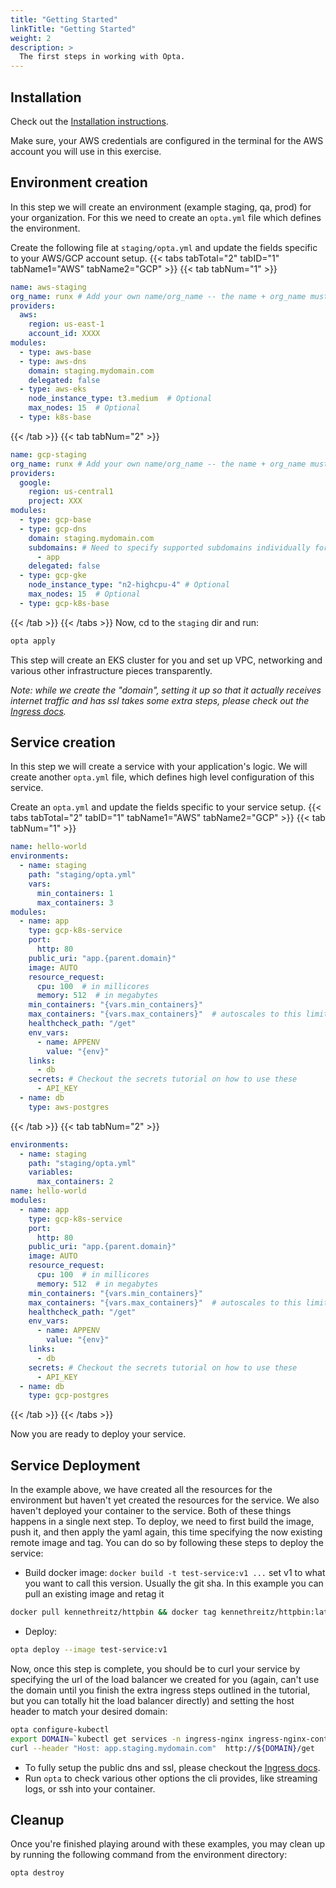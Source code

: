 ```yaml
---
title: "Getting Started"
linkTitle: "Getting Started"
weight: 2
description: >
  The first steps in working with Opta.
---
```



## Installation
Check out the [Installation instructions](/docs/installation).

Make sure, your AWS credentials are configured in the terminal for the AWS account you will use in this exercise.

## Environment creation
In this step we will create an environment (example staging, qa, prod) for your organization.
For this we need to create an `opta.yml` file which defines the environment.

Create the following file at `staging/opta.yml` and update the fields specific to your AWS/GCP account setup.
{{< tabs tabTotal="2" tabID="1" tabName1="AWS" tabName2="GCP" >}}
{{< tab tabNum="1" >}}
```yaml
name: aws-staging
org_name: runx # Add your own name/org_name -- the name + org_name must be universally unique
providers:
  aws:
    region: us-east-1
    account_id: XXXX
modules:
  - type: aws-base
  - type: aws-dns
    domain: staging.mydomain.com
    delegated: false
  - type: aws-eks
    node_instance_type: t3.medium  # Optional
    max_nodes: 15  # Optional
  - type: k8s-base
```
{{< /tab >}}
{{< tab tabNum="2" >}}
```yaml
name: gcp-staging
org_name: runx # Add your own name/org_name -- the name + org_name must be universally unique
providers:
  google:
    region: us-central1
    project: XXX
modules:
  - type: gcp-base
  - type: gcp-dns
    domain: staging.mydomain.com
    subdomains: # Need to specify supported subdomains individually for GCP
      - app 
    delegated: false
  - type: gcp-gke
    node_instance_type: "n2-highcpu-4" # Optional
    max_nodes: 15  # Optional
  - type: gcp-k8s-base
```
{{< /tab >}}
{{< /tabs >}}
Now, cd to the `staging` dir and run:
```bash
opta apply
```

This step will create an EKS cluster for you and set up VPC, networking and various other infrastructure pieces transparently.

_Note: while we create the "domain", setting it up so that it actually receives internet traffic and has ssl takes some extra 
steps, please check out the [Ingress docs](/docs/tutorials/ingress)._

## Service creation
In this step we will create a service with your application's logic.
We will create another `opta.yml` file, which defines high level configuration of this service.

Create an `opta.yml` and update the fields specific to your service setup.
{{< tabs tabTotal="2" tabID="1" tabName1="AWS" tabName2="GCP" >}}
{{< tab tabNum="1" >}}
```yaml
name: hello-world
environments:
  - name: staging
    path: "staging/opta.yml"
    vars:
      min_containers: 1
      max_containers: 3
modules:
  - name: app
    type: gcp-k8s-service
    port:
      http: 80
    public_uri: "app.{parent.domain}"
    image: AUTO
    resource_request:
      cpu: 100  # in millicores
      memory: 512  # in megabytes
    min_containers: "{vars.min_containers}"
    max_containers: "{vars.max_containers}"  # autoscales to this limit
    healthcheck_path: "/get"
    env_vars:
      - name: APPENV
        value: "{env}"
    links:
      - db
    secrets: # Checkout the secrets tutorial on how to use these
      - API_KEY
  - name: db
    type: aws-postgres
```
{{< /tab >}}
{{< tab tabNum="2" >}}
```yaml
environments:
  - name: staging
    path: "staging/opta.yml"
    variables:
      max_containers: 2
name: hello-world
modules:
  - name: app
    type: gcp-k8s-service
    port:
      http: 80
    public_uri: "app.{parent.domain}"
    image: AUTO
    resource_request:
      cpu: 100  # in millicores
      memory: 512  # in megabytes
    min_containers: "{vars.min_containers}"
    max_containers: "{vars.max_containers}"  # autoscales to this limit
    healthcheck_path: "/get"
    env_vars:
      - name: APPENV
        value: "{env}"
    links:
      - db
    secrets: # Checkout the secrets tutorial on how to use these
      - API_KEY
  - name: db
    type: gcp-postgres
```
{{< /tab >}}
{{< /tabs >}}

Now you are ready to deploy your service.

## Service Deployment
In the example above, we have created all the resources for the environment but haven't yet created the resources for the service. We also haven't deployed your container to the service. Both of these things happens in a single next step. 
To deploy, we need to first build the image, push it, and then apply
the yaml again, this time specifying the now existing remote image and tag. You can do so by following these steps to 
deploy the service:

- Build docker image: `docker build -t test-service:v1 ...` set v1 to what you want to call this version. Usually the git sha. In this example you can pull an existing image and retag it
```bash
docker pull kennethreitz/httpbin && docker tag kennethreitz/httpbin:latest test-service:v1
```
- Deploy:
```bash
opta deploy --image test-service:v1
```

Now, once this step is complete, you should be to curl your service by specifying the url of the load balancer we
created for you (again, can't use the domain until you finish the extra ingress steps outlined in the tutorial, but
you can totally hit the load balancer directly) and setting the host header to match your desired domain:
```bash
opta configure-kubectl
export DOMAIN=`kubectl get services -n ingress-nginx ingress-nginx-controller --output jsonpath='{.status.loadBalancer.ingress[0].hostname}'`
curl --header "Host: app.staging.mydomain.com"  http://${DOMAIN}/get
```

- To fully setup the public dns and ssl, please checkout the [Ingress docs](/docs/tutorials/ingress).
- Run `opta` to check various other options the cli provides, like streaming logs, or ssh into your container.

## Cleanup
Once you're finished playing around with these examples, you may clean up by running the following command from the environment directory:
```bash
opta destroy
```

